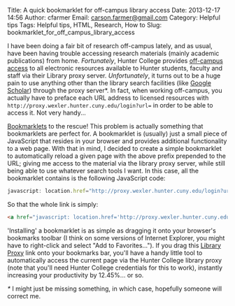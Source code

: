 Title: A quick bookmarklet for off-campus library access
Date: 2013-12-17 14:56
Author: cfarmer
Email: carson.farmer@gmail.com
Category: Helpful tips
Tags: Helpful tips, HTML, Research, How to
Slug: bookmarklet_for_off_campus_library_access

I have been doing a fair bit of research off-campus lately, and as usual, have been having trouble accessing research materials (mainly academic publications) from home. _Fortunately_, Hunter College provides [off-campus access][access-home] to all electronic resources available to Hunter students, faculty and staff via their Library proxy server. _Unfortunately_, it turns out to be a huge pain to use anything other than the library search facilities (like [Google Scholar][scholar]) through the proxy server*. In fact, when working off-campus, you actually have to preface each URL address to licensed resources with 
`http://proxy.wexler.hunter.cuny.edu/login?url=` in order to be able to access it. Not very handy...

[Bookmarklets][bookmarklet] to the rescue! This problem is actually something that bookmarklets are perfect for. A bookmarklet is (usually) just a small piece of JavaScript that resides in your browser and provides additional functionality to a web page. With that in mind, I decided to create a simple bookmarklet to automatically reload a given page with the above prefix prepended to the URL; giving me access to the material via the library proxy server, while still being able to use whatever search tools I want. In this case, all the bookmarklet contains is the following JavaScript code:
```javascript
javascript: location.href="http://proxy.wexler.hunter.cuny.edu/login?url="+location.href
```
So that the whole link is simply:
```html
<a href="javascript: location.href='http://proxy.wexler.hunter.cuny.edu/login?url='+location.href">Library Proxy</a>
```
'Installing' a bookmarklet is as simple as dragging it onto your browser's bookmarks toolbar (I think on some versions of Internet Explorer, you might have to right-click and select "Add to Favorites..."). If you drag this [Library Proxy][proxy] link onto your bookmarks bar, you'll have a handy little tool to automatically access the current page via the Hunter College library proxy (note that you'll need Hunter College credentials for this to work), instantly increasing your productivity by 12.45%... or so.

_*_ I might just be missing something, in which case, hopefully someone will correct me.

[access-home]: http://library.hunter.cuny.edu/find/accessfromhome
[bookmarklet]: http://en.wikipedia.org/wiki/Bookmarklet
[scholar]: http://scholar.google.com/
[proxy]: javascript:location.href='http://proxy.wexler.hunter.cuny.edu/login?url='+location.href